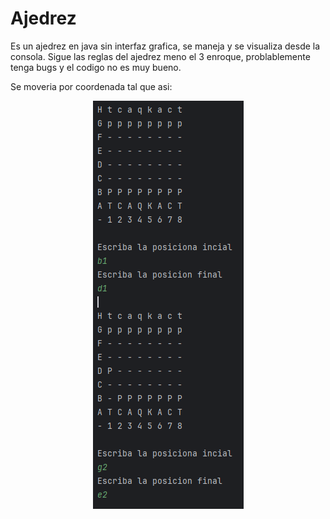 # Ajedrez
Es un ajedrez en java sin interfaz grafica, se maneja y se visualiza desde la consola.
Sigue las reglas del ajedrez meno el 3 enroque, problablemente tenga bugs y el codigo no es muy bueno.

Se moveria por coordenada tal que asi:

<div style="text-align:center">

![Ejmplo movimientro](Ejemplo.PNG)

</div>
